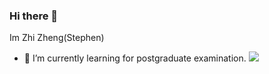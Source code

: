 ### Hi there 👋
Im Zhi Zheng(Stephen)
<!--
**StephenZheng0315/stephenzheng0315** is a ✨ _special_ ✨ repository because its `README.md` (this file) appears on your GitHub profile.

Here are some ideas to get you started:

- 🔭 I’m currently working on ...
- 👯 I’m looking to collaborate on ...
- 🤔 I’m looking for help with ...
- 💬 Ask me about ...
- 📫 How to reach me: ...
- 😄 Pronouns: ...
- ⚡ Fun fact: ...
-->
- 🌱 I’m currently learning for postgraduate examination.
![](https://github-readme-stats.vercel.app/api?username=StephenZheng0315)
